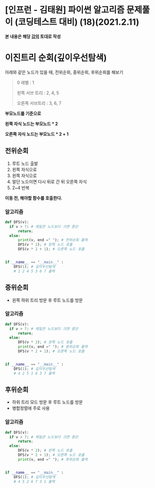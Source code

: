 # [인프런 - 김태원] 파이썬 알고리즘 문제풀이 (코딩테스트 대비) (18)(2021.2.11)



**본 내용은 해당 [강의](https://www.inflearn.com/course/파이썬-알고리즘-문제풀이-코딩테스트/dashboard) 토대로 작성**



# 이진트리 순회(깊이우선탐색)

아래와 같은 노드가 있을 때, 전위순회, 중위순회, 후위순회를 해보기

> 0 레벨 : 1
>
> 왼쪽 서브 트리 : 2, 4, 5
>
> 오른쪽 서브트리 : 3, 6, 7

**부모노드를 기준으로**

**왼쪽 자식 노드는 부모노드 * 2**

**오른쪽 자식 노드는 부모노드 * 2 + 1**

  ## 전위순회

1. 루트 노드 출발
2. 왼쪽 자식으로
3. 왼쪽 자식으로
4. 말단 노드이면 다시 뒤로 간 뒤 오른쪽 자식
5. 2~4 반복

**이동 전, 해야할 함수를 호출한다.**



### 알고리즘

```python
def DFS(v):
  if v > 7: # 제일큰 노드보다 크면 중단
      return;
  else:
      print(v, end =" "); # 전위순회 출력
      DFS(v * 2); # 왼쪽 노드 호출
      DFS(v * 2 + 1); # 오른쪽 노드 호출


if __name__ == "__main__" :
    DFS(1); # 깊이우선탐색
    # 1 2 4 5 3 6 7 출력
```



## 중위순회

* 왼쪽 하위 트리 방문 후 루트 노드를 방문



### 알고리즘

```python
def DFS(v):
  if v > 7: # 제일큰 노드보다 크면 중단
      return;
  else:
      DFS(v * 2); # 왼쪽 노드 호출
      print(v, end =" "); # 중위순회 출력
      DFS(v * 2 + 1); # 오른쪽 노드 호출


if __name__ == "__main__" :
    DFS(1); # 깊이우선탐색
    # 4 2 5 1 6 3 7 출력
```



## 후위순회

* 하위 트리 모드 방문 후 루트 노드를 방문
* 병합정렬에 주로 사용



### 알고리즘

```python
def DFS(v):
  if v > 7: # 제일큰 노드보다 크면 중단
      return;
  else:
      DFS(v * 2); # 왼쪽 노드 호출
      DFS(v * 2 + 1); # 오른쪽 노드 호출
      print(v, end =" "); # 후위순회 출력


if __name__ == "__main__" :
    DFS(1); # 깊이우선탐색
    # 4 5 2 6 7 3 1 출력
```

